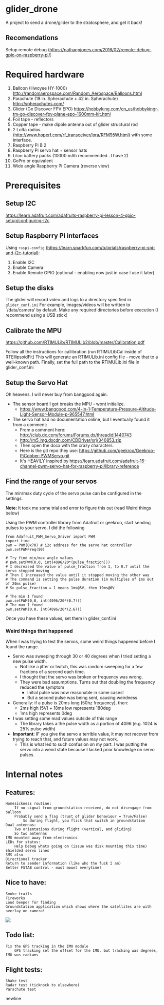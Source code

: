 # glider_drone

A project to send a drone/glider to the stratosphere, and get it back!

## Recomendations

Setup remote debug (https://nathanpjones.com/2016/02/remote-debug-gpio-on-raspberry-pi/)

# Required hardware

1. Balloon (Hwoyee HY-1000) http://randomaerospace.com/Random_Aerospace/Balloons.html
2. Parachute (18 in. Spherachute + 42 in. Spherachute) http://spherachutes.com/
3. Glider (Go Discover FPV EPO) https://hobbyking.com/en_us/hobbykingr-tm-go-discover-fpv-plane-epo-1600mm-kit.html
4. Foil tape - reflectors
5. Copper tape - make dipole antenna out of glider structural rod
6. 2 LoRa radios (http://www.hoperf.com/rf_transceiver/lora/RFM95W.html) with some interface.
7. Raspberry Pi B 2
8. Raspberry Pi servo hat + sensor hats
9. LiIon battery packs (10000 mAh recommended.. I have 2)
10. GoPro or equivalent
11. Wide angle Raspberry Pi Camera (reverse view)

# Prerequisites

## Setup I2C

https://learn.adafruit.com/adafruits-raspberry-pi-lesson-4-gpio-setup/configuring-i2c

## Setup Raspberry Pi interfaces

Using `raspi-config` (https://learn.sparkfun.com/tutorials/raspberry-pi-spi-and-i2c-tutorial):
1. Enable I2C
2. Enable Camera
3. Enable Remote GPIO (optional - enabling now just in case I use it later)

## Setup the disks

The glider will record video and logs to a directory specified in `glider_conf.ini`
For example, images/videos will be written to `/data/camera' by default.
Make any required directories before execution (I recommend using a USB stick)

## Calibrate the MPU

https://github.com/RTIMULib/RTIMULib2/blob/master/Calibration.pdf

Follow all the instructions for callibration (run RTIMULibCal inside of RTEllipsoidFit)
This will generate an RTIMULib.ini config file - move that to a well-known path.
Finally, set the full path to the RTIMULib.ini file in glider_conf.ini

## Setup the Servo Hat

Oh heavens. I will never buy from banggood again.
* The sensor board I got breaks the MPU - wont initialize.
    * https://www.banggood.com/4-in-1-Temperature-Pressure-Altitude-Light-Sensor-Module-p-965547.html
* The servo hat had no documentation online, but I eventually found it from a comment:
    * From a comment here: http://club.dx.com/forums/Forums.dx/threadid.1440743
    * http://m5.img.dxcdn.com/CDDriver/xrj/340853.zip
    * Then open the docx with the crazy characters.
    * Here is the git repo they use: https://github.com/geekroo/Geekroo-PiCobber-PWMServo.git
    * It's HEAVILY inspired by https://learn.adafruit.com/adafruit-16-channel-pwm-servo-hat-for-raspberry-pi/library-reference

## Find the range of your servos

The min/max duty cycle of the servo pulse can be configured in the settings.

**Note:** It took me some trial and error to figure this out (read Weird things below)

Using the PWM controller library from Adafruit or geekroo, start sending pulses to your servo.
I did the following

```
from Adafruit_PWM_Servo_Driver import PWM
import time
pwm = PWM(0x70) # i2c address for the servo hat controller
pwm.setPWMFreq(50)

# Try find min/max angle values
# pwm.setPWM(0,0, int(4096/20*(pulse_fraction)))
# I decreased the value of pulse_fraction from 1, to 0.7 until the servo stopped moving
# Then I increased the value until it stopped moving the other way
# The command is setting the pulse duration (in multiples of 1ms out of 20ms pulse)
# So pulse_fraction = 1 means 1ms@5V, then 19ms@0V

# The min I found
pwm.setPWM(0,0, int(4096/20*(0.7)))
# The max I found
pwm.setPWM(0,0, int(4096/20*(2.6)))
```

Once you have these values, set them in glider_conf.ini

### Weird things that happened

When I was trying to test the servos, some weird things happened before I found the range.

* Servo was sweeping through 30 or 40 degrees when I tried setting a new pulse width.
    * Not like a jitter or twitch, this was random sweeping for a few fractions of a second each time.
    * I thought that the servo was broken or frequency was wrong.
    * They were bad assumptions. Turns out that doubling the frequency reduced the symptom
        * Initial pulse was now reasonable in some cases!
        * But a second pulse was being sent, causing weirdness.
* Generally: if a pulse is 20ms long (50hz frequency), then:
    * 2ms high (5V) + 18ms low represents 180deg
    * 1ms high represents 0deg
* I was setting some mad values outside of this range
    * The library takes a the pulse width as a portion of 4096 (e.g. 1024 is 25% pulse width)
* **Important:** IF you give the servo a terrible value, it may not recover from trying to reach that, and future values may not work.
    * This is what led to such confusion on my part. I was putting the servo into a weird state because I lacked prior knowledge on servo pulses.


# Internal notes

## Features:
    Homesickness routine:
        If no signal from groundstation received, do not disengage from balloon
        Probably send a flag (trust of glider behaviour = True/False)
            So during flight, you flick that switch in groundstation
    Dual antennas:
        Two orientations during flight (vertical, and gliding)
        So two antennas
    IMU mounted away from electronics
    LEDs for status:
        Help Debug whats going on (issue was disk mounting this time)
    Shielded servo lines
    SMS also
    Directional tracker
    Return to sender information (like who the fuck I am)
    Better FSTAB control - must mount everytime!

## Nice to have:
    Smoke trails
    Fireworks
    Loud beeper for finding
    Groundstation application which shows where the satellites are with overlay on camera!

![](https://i.giphy.com/S3Ot3hZ5bcy8o.gif)

## Todo list:
    Fix the GPS tracking in the IMU module
        GPS tracking set the offset for the IMU, but tracking was degrees, IMU was radians

## Flight tests:
    Shake test
    Radar test (ticknock to elsewhere)
    Parachute test

newline
